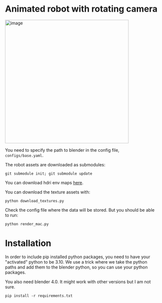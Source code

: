 # Animated robot with rotating camera

<img width="406" alt="image" src="https://github.com/TontonTremblay/blender_robot_animation/assets/5629088/8d9e4acc-b926-4a72-9cb0-df3c54cd92f4">


You need to specify the path to blender in the config file, `configs/base.yaml`. 

The robot assets are downloaded as submodules: 
```
git submodule init; git submodule update
```

You can download hdri env maps [here](https://drive.google.com/file/d/1lp36MgTlS4OFaH0vdsTFhyGFJpQDY2YX/view?usp=drive_link).

You can download the texture assets with: 
```
python download_textures.py
```

Check the config file where the data will be stored. But you should be able to run: 
```
python render_mac.py
```

# Installation 
In order to include pip installed python packages, you need to have your "activated" python to be 3.10. We use a trick where we take the python paths and add them to the blender python, so you can use your python packages.  

You also need blender 4.0. It might work with other versions but I am not sure. 

```
pip install -r requirements.txt
```

